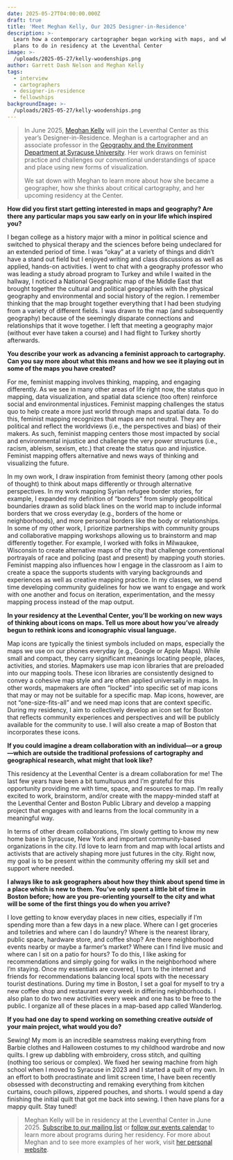 ```yaml
---
date: 2025-05-27T04:00:00.000Z
draft: true
title: 'Meet Meghan Kelly, Our 2025 Designer-in-Residence'
description: >-
  Learn how a contemporary cartographer began working with maps, and what he
  plans to do in residency at the Leventhal Center
image: >-
  /uploads/2025-05-27/kelly-woodenships.png
author: Garrett Dash Nelson and Meghan Kelly
tags:
  - interview
  - cartographers
  - designer-in-residence
  - fellowships
backgroundImage: >-
  /uploads/2025-05-27/kelly-woodenships.png
---
```


> In June 2025, [Meghan Kelly](https://meghankelly-cartography.github.io) will join the Leventhal Center as this year’s Designer-in-Residence. Meghan is a cartographer and an associate professor in the [Geography and the Environment Department at Syracuse University](https://www.maxwell.syr.edu/directory/meghan-kelly). Her work draws on feminist practice and challenges our conventional understandings of space and place using new forms of visualization.
> 
> We sat down with Meghan to learn more about how she became a geographer, how she thinks about critical cartography, and her upcoming residency at the Center.

**How did you first start getting interested in maps and geography? Are there any particular maps you saw early on in your life which inspired you?**

I began college as a history major with a minor in political science and switched to physical therapy and the sciences before being undeclared for an extended period of time. I was “okay” at a variety of things and didn’t have a stand out field but I enjoyed writing and class discussions as well as applied, hands-on activities. I went to chat with a geography professor who was leading a study abroad program to Turkey and while I waited in the hallway, I noticed a National Geographic map of the Middle East that brought together the cultural and political geographies with the physical geography and environmental and social history of the region. I remember thinking that the map brought together everything that I had been studying from a variety of different fields. I was drawn to the map (and subsequently geography) because of the seemingly disparate connections and relationships that it wove together. I left that meeting a geography major (without ever have taken a course) and I had flight to Turkey shortly afterwards.

**You describe your work as advancing a feminist approach to cartography. Can you say more about what this means and how we see it playing out in some of the maps you have created?**

For me, feminist mapping involves thinking, mapping, and engaging differently. As we see in many other areas of life right now, the status quo in mapping, data visualization, and spatial data science (too often) reinforce social and environmental injustices. Feminist mapping challenges the status quo to help create a more just world through maps and spatial data. To do this, feminist mapping recognizes that maps are not neutral. They are political and reflect the worldviews (i.e., the perspectives and bias) of their makers. As such, feminist mapping centers those most impacted by social and environmental injustice and challenge the very power structures (i.e., racism, ableism, sexism, etc.) that create the status quo and injustice. Feminist mapping offers alternative and news ways of thinking and visualizing the future.

In my own work, I draw inspiration from feminist theory (among other pools of thought) to think about maps differently or through alternative perspectives. In my work mapping Syrian refugee border stories, for example, I expanded my definition of “borders” from simply geopolitical boundaries drawn as solid black lines on the world map to include informal borders that we cross everyday (e.g., borders of the home or neighborhoods), and more personal borders like the body or relationships. In some of my other work, I prioritize partnerships with community groups and collaborative mapping workshops allowing us to brainstorm and map differently together. For example, I worked with folks in Milwaukee, Wisconsin to create alternative maps of the city that challenge conventional portrayals of race and policing (past and present) by mapping youth stories. Feminist mapping also influences how I engage in the classroom as I aim to create a space the supports students with varying backgrounds and experiences as well as creative mapping practice. In my classes, we spend time developing community guidelines for how we want to engage and work with one another and focus on iteration, experimentation, and the messy mapping process instead of the map output.

**In your residency at the Leventhal Center, you’ll be working on new ways of thinking about icons on maps. Tell us more about how you’ve already begun to rethink icons and iconographic visual language.**

Map icons are typically the tiniest symbols included on maps, especially the maps we use on our phones everyday (e.g., Google or Apple Maps). While small and compact, they carry significant meanings locating people, places, activities, and stories. Mapmakers use map icon libraries that are preloaded into our mapping tools. These icon libraries are consistently designed to convey a cohesive map style and are often applied universally in maps. In other words, mapmakers are often “locked” into specific set of map icons that may or may not be suitable for a specific map. Map icons, however, are not “one-size-fits-all” and we need map icons that are context specific. During my residency, I aim to collectively develop an icon set for Boston that reflects community experiences and perspectives and will be publicly available for the community to use. I will also create a map of Boston that incorporates these icons. 

**If you could imagine a dream collaboration with an individual—or a group—which are outside the traditional professions of cartography and geographical research, what might that look like?**

This residency at the Leventhal Center is a dream collaboration for me! The last few years have been a bit tumultuous and I’m grateful for this opportunity providing me with time, space, and resources to map. I’m really excited to work, brainstorm, and/or create with the mappy-minded staff at the Leventhal Center and Boston Public Library and develop a mapping project that engages with and learns from the local community in a meaningful way. 

In terms of other dream collaborations, I’m slowly getting to know my new home base in Syracuse, New York and important community-based organizations in the city. I’d love to learn from and map with local artists and activists that are actively shaping more just futures in the city. Right now, my goal is to be present within the community offering my skill set and support where needed. 

**I always like to ask geographers about how they think about spend time in a place which is new to them. You’ve only spent a little bit of time in Boston before; how are you pre-orienting yourself to the city and what will be some of the first things you do when you arrive?**

I love getting to know everyday places in new cities, especially if I’m spending more than a few days in a new place. Where can I get groceries and toiletries and where can I do laundry? Where is the nearest library, public space, hardware store, and coffee shop? Are there neighborhood events nearby or maybe a farmer’s market? Where can I find live music and where can I sit on a patio for hours? To do this, I like asking for recommendations and simply going for walks in the neighborhood where I’m staying. Once my essentials are covered, I turn to the internet and friends for recommendations balancing local spots with the necessary tourist destinations. During my time in Boston, I set a goal for myself to try a new coffee shop and restaurant every week in differing neighborhoods. I also plan to do two new activities every week and one has to be free to the public. I organize all of these places in a map-based app called Wanderlog.

**If you had one day to spend working on something creative *outside* of your main project, what would you do?**

Sewing! My mom is an incredible seamstress making everything from Barbie clothes and Halloween costumes to my childhood wardrobe and now quilts. I grew up dabbling with embroidery, cross stitch, and quilting (nothing too serious or complex). We fixed her sewing machine from high school when I moved to Syracuse in 2023 and I started a quilt of my own. In an effort to both procrastinate and limit screen time, I have been recently obsessed with deconstructing and remaking everything from kitchen curtains, couch pillows, zippered pouches, and shorts. I would spend a day finishing the initial quilt that got me back into sewing. I then have plans for a mappy quilt. Stay tuned!

> Meghan Kelly will be in residency at the Leventhal Center in June 2025. [Subscribe to our mailing list](/subscribe) or [follow our events calendar](/event) to learn more about programs during her residency. For more about Meghan and to see more examples of her work, visit [her personal website](https://meghankelly-cartography.github.io/).